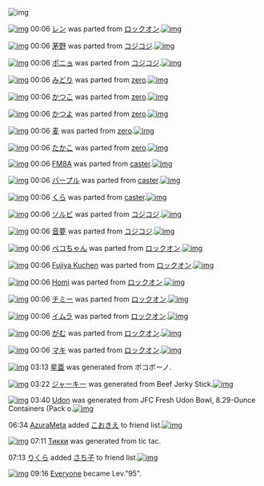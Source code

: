 ![img](http://gdrive-cdn.herokuapp.com/get/0B-nxIpt4DE2TdGhPalFPcFpSY0E/512px-barcode.png)

[![img](http://www.deviantsart.com/23sque9.png)](http://www.barcodekanojo.com/kanojo/2756354/%E3%83%AC%E3%83%B3) 00:06 [レン](http://www.barcodekanojo.com/kanojo/2756354/%E3%83%AC%E3%83%B3) was parted from [ロックオン](http://www.barcodekanojo.com/kanojo/2756354/%E3%83%AC%E3%83%B3).[![img](http://www.deviantsart.com/2musf1g.jpeg)](http://www.barcodekanojo.com/user/241643/%E3%83%AD%E3%83%83%E3%82%AF%E3%82%AA%E3%83%B3) 

[![img](http://www.deviantsart.com/1jm0afv.png)](http://www.barcodekanojo.com/kanojo/2618333/%E8%8C%85%E9%87%8E) 00:06 [茅野](http://www.barcodekanojo.com/kanojo/2618333/%E8%8C%85%E9%87%8E) was parted from [コジコジ](http://www.barcodekanojo.com/kanojo/2618333/%E8%8C%85%E9%87%8E).[![img](http://www.deviantsart.com/2dkh5sf.jpeg)](http://www.barcodekanojo.com/user/201286/%E3%82%B3%E3%82%B8%E3%82%B3%E3%82%B8) 

[![img](http://www.deviantsart.com/324d2t4.png)](http://www.barcodekanojo.com/kanojo/2800593/%E3%83%9D%E3%83%8B%E3%83%A7) 00:06 [ポニョ](http://www.barcodekanojo.com/kanojo/2800593/%E3%83%9D%E3%83%8B%E3%83%A7) was parted from [コジコジ](http://www.barcodekanojo.com/kanojo/2800593/%E3%83%9D%E3%83%8B%E3%83%A7).[![img](http://www.deviantsart.com/2dkh5sf.jpeg)](http://www.barcodekanojo.com/user/201286/%E3%82%B3%E3%82%B8%E3%82%B3%E3%82%B8) 

[![img](http://www.deviantsart.com/145ri1i.png)](http://www.barcodekanojo.com/kanojo/2548091/%E3%81%BF%E3%81%A9%E3%82%8A) 00:06 [みどり](http://www.barcodekanojo.com/kanojo/2548091/%E3%81%BF%E3%81%A9%E3%82%8A) was parted from [zero](http://www.barcodekanojo.com/kanojo/2548091/%E3%81%BF%E3%81%A9%E3%82%8A).[![img](http://www.deviantsart.com/2csu0d.jpeg)](http://www.barcodekanojo.com/user/209011/zero) 

[![img](http://www.deviantsart.com/2apvobv.png)](http://www.barcodekanojo.com/kanojo/2879255/%E3%81%8B%E3%81%A4%E3%81%93) 00:06 [かつこ](http://www.barcodekanojo.com/kanojo/2879255/%E3%81%8B%E3%81%A4%E3%81%93) was parted from [zero](http://www.barcodekanojo.com/kanojo/2879255/%E3%81%8B%E3%81%A4%E3%81%93).[![img](http://www.deviantsart.com/2csu0d.jpeg)](http://www.barcodekanojo.com/user/209011/zero) 

[![img](http://www.deviantsart.com/11lanck.png)](http://www.barcodekanojo.com/kanojo/2885390/%E3%81%8B%E3%81%A4%E3%82%88) 00:06 [かつよ](http://www.barcodekanojo.com/kanojo/2885390/%E3%81%8B%E3%81%A4%E3%82%88) was parted from [zero](http://www.barcodekanojo.com/kanojo/2885390/%E3%81%8B%E3%81%A4%E3%82%88).[![img](http://www.deviantsart.com/2csu0d.jpeg)](http://www.barcodekanojo.com/user/209011/zero) 

[![img](http://www.deviantsart.com/2ip6f5f.png)](http://www.barcodekanojo.com/kanojo/3181490/%E9%BA%A6) 00:06 [麦](http://www.barcodekanojo.com/kanojo/3181490/%E9%BA%A6) was parted from [zero](http://www.barcodekanojo.com/kanojo/3181490/%E9%BA%A6).[![img](http://www.deviantsart.com/2csu0d.jpeg)](http://www.barcodekanojo.com/user/209011/zero) 

[![img](http://www.deviantsart.com/2rll8a0.png)](http://www.barcodekanojo.com/kanojo/3011034/%E3%81%9F%E3%81%8B%E3%81%93) 00:06 [たかこ](http://www.barcodekanojo.com/kanojo/3011034/%E3%81%9F%E3%81%8B%E3%81%93) was parted from [zero](http://www.barcodekanojo.com/kanojo/3011034/%E3%81%9F%E3%81%8B%E3%81%93).[![img](http://www.deviantsart.com/2csu0d.jpeg)](http://www.barcodekanojo.com/user/209011/zero) 

[![img](http://www.deviantsart.com/1vcda5r.png)](http://www.barcodekanojo.com/kanojo/774999/FM8A) 00:06 [FM8A](http://www.barcodekanojo.com/kanojo/774999/FM8A) was parted from [caster](http://www.barcodekanojo.com/kanojo/774999/FM8A).[![img](http://www.deviantsart.com/n3nut1.jpeg)](http://www.barcodekanojo.com/user/240377/caster) 

[![img](http://www.deviantsart.com/1vphltn.png)](http://www.barcodekanojo.com/kanojo/1877975/%E3%83%91%E3%83%BC%E3%83%97%E3%83%AB) 00:06 [パープル](http://www.barcodekanojo.com/kanojo/1877975/%E3%83%91%E3%83%BC%E3%83%97%E3%83%AB) was parted from [caster](http://www.barcodekanojo.com/kanojo/1877975/%E3%83%91%E3%83%BC%E3%83%97%E3%83%AB).[![img](http://www.deviantsart.com/n3nut1.jpeg)](http://www.barcodekanojo.com/user/240377/caster) 

[![img](http://www.deviantsart.com/3ijbjdu.png)](http://www.barcodekanojo.com/kanojo/1876200/%E3%81%8F%E3%82%89) 00:06 [くら](http://www.barcodekanojo.com/kanojo/1876200/%E3%81%8F%E3%82%89) was parted from [caster](http://www.barcodekanojo.com/kanojo/1876200/%E3%81%8F%E3%82%89).[![img](http://www.deviantsart.com/n3nut1.jpeg)](http://www.barcodekanojo.com/user/240377/caster) 

[![img](http://www.deviantsart.com/2ce8a3a.png)](http://www.barcodekanojo.com/kanojo/2600853/%E3%82%BD%E3%83%AB%E3%83%93) 00:06 [ソルビ](http://www.barcodekanojo.com/kanojo/2600853/%E3%82%BD%E3%83%AB%E3%83%93) was parted from [コジコジ](http://www.barcodekanojo.com/kanojo/2600853/%E3%82%BD%E3%83%AB%E3%83%93).[![img](http://www.deviantsart.com/2dkh5sf.jpeg)](http://www.barcodekanojo.com/user/201286/%E3%82%B3%E3%82%B8%E3%82%B3%E3%82%B8) 

[![img](http://www.deviantsart.com/23bmh0c.png)](http://www.barcodekanojo.com/kanojo/2562085/%E9%9F%B3%E5%A4%A2) 00:06 [音夢](http://www.barcodekanojo.com/kanojo/2562085/%E9%9F%B3%E5%A4%A2) was parted from [コジコジ](http://www.barcodekanojo.com/kanojo/2562085/%E9%9F%B3%E5%A4%A2).[![img](http://www.deviantsart.com/2dkh5sf.jpeg)](http://www.barcodekanojo.com/user/201286/%E3%82%B3%E3%82%B8%E3%82%B3%E3%82%B8) 

[![img](http://www.deviantsart.com/3ckpo1f.png)](http://www.barcodekanojo.com/kanojo/2257881/%E3%83%9A%E3%82%B3%E3%81%A1%E3%82%83%E3%82%93) 00:06 [ペコちゃん](http://www.barcodekanojo.com/kanojo/2257881/%E3%83%9A%E3%82%B3%E3%81%A1%E3%82%83%E3%82%93) was parted from [ロックオン](http://www.barcodekanojo.com/kanojo/2257881/%E3%83%9A%E3%82%B3%E3%81%A1%E3%82%83%E3%82%93).[![img](http://www.deviantsart.com/2musf1g.jpeg)](http://www.barcodekanojo.com/user/241643/%E3%83%AD%E3%83%83%E3%82%AF%E3%82%AA%E3%83%B3) 

[![img](http://www.deviantsart.com/1k3mef.png)](http://www.barcodekanojo.com/kanojo/2174303/Fujiya%20Kuchen) 00:06 [Fujiya Kuchen](http://www.barcodekanojo.com/kanojo/2174303/Fujiya%20Kuchen) was parted from [ロックオン](http://www.barcodekanojo.com/kanojo/2174303/Fujiya%20Kuchen).[![img](http://www.deviantsart.com/2musf1g.jpeg)](http://www.barcodekanojo.com/user/241643/%E3%83%AD%E3%83%83%E3%82%AF%E3%82%AA%E3%83%B3) 

[![img](http://www.deviantsart.com/bdhp98.png)](http://www.barcodekanojo.com/kanojo/2182775/Homi) 00:06 [Homi](http://www.barcodekanojo.com/kanojo/2182775/Homi) was parted from [ロックオン](http://www.barcodekanojo.com/kanojo/2182775/Homi).[![img](http://www.deviantsart.com/2musf1g.jpeg)](http://www.barcodekanojo.com/user/241643/%E3%83%AD%E3%83%83%E3%82%AF%E3%82%AA%E3%83%B3) 

[![img](http://www.deviantsart.com/rn83n6.png)](http://www.barcodekanojo.com/kanojo/2286304/%E3%83%81%E3%83%9F%E3%83%BC) 00:06 [チミー](http://www.barcodekanojo.com/kanojo/2286304/%E3%83%81%E3%83%9F%E3%83%BC) was parted from [ロックオン](http://www.barcodekanojo.com/kanojo/2286304/%E3%83%81%E3%83%9F%E3%83%BC).[![img](http://www.deviantsart.com/2musf1g.jpeg)](http://www.barcodekanojo.com/user/241643/%E3%83%AD%E3%83%83%E3%82%AF%E3%82%AA%E3%83%B3) 

[![img](http://www.deviantsart.com/36uq2oc.png)](http://www.barcodekanojo.com/kanojo/2204487/%E3%82%A4%E3%83%A0%E3%83%A9) 00:06 [イムラ](http://www.barcodekanojo.com/kanojo/2204487/%E3%82%A4%E3%83%A0%E3%83%A9) was parted from [ロックオン](http://www.barcodekanojo.com/kanojo/2204487/%E3%82%A4%E3%83%A0%E3%83%A9).[![img](http://www.deviantsart.com/2musf1g.jpeg)](http://www.barcodekanojo.com/user/241643/%E3%83%AD%E3%83%83%E3%82%AF%E3%82%AA%E3%83%B3) 

[![img](http://www.deviantsart.com/39m15a.png)](http://www.barcodekanojo.com/kanojo/997563/%E3%81%8C%E3%82%80) 00:06 [がむ](http://www.barcodekanojo.com/kanojo/997563/%E3%81%8C%E3%82%80) was parted from [ロックオン](http://www.barcodekanojo.com/kanojo/997563/%E3%81%8C%E3%82%80).[![img](http://www.deviantsart.com/2musf1g.jpeg)](http://www.barcodekanojo.com/user/241643/%E3%83%AD%E3%83%83%E3%82%AF%E3%82%AA%E3%83%B3) 

[![img](http://www.deviantsart.com/3bdi08q.png)](http://www.barcodekanojo.com/kanojo/1366074/%E3%83%9E%E3%82%AD) 00:06 [マキ](http://www.barcodekanojo.com/kanojo/1366074/%E3%83%9E%E3%82%AD) was parted from [ロックオン](http://www.barcodekanojo.com/kanojo/1366074/%E3%83%9E%E3%82%AD).[![img](http://www.deviantsart.com/2musf1g.jpeg)](http://www.barcodekanojo.com/user/241643/%E3%83%AD%E3%83%83%E3%82%AF%E3%82%AA%E3%83%B3) 

[![img](http://www.deviantsart.com/j2leoa.png)](http://www.barcodekanojo.com/kanojo/3191451/%E6%98%9F%E4%BA%9C) 03:13 [星亜](http://www.barcodekanojo.com/kanojo/3191451/%E6%98%9F%E4%BA%9C) was generated from ボコボーノ.

[![img](http://www.deviantsart.com/ofcfib.png)](http://www.barcodekanojo.com/kanojo/3191452/%E3%82%B8%E3%83%A3%E3%83%BC%E3%82%AD%E3%83%BC) 03:22 [ジャーキー](http://www.barcodekanojo.com/kanojo/3191452/%E3%82%B8%E3%83%A3%E3%83%BC%E3%82%AD%E3%83%BC) was generated from Beef Jerky Stick.[![img](http://www.deviantsart.com/12l4jl0.jpeg)](http://www.barcodekanojo.com/product_images/barcode/6015873/1420654874/50x50xBeef,P20Jerky,P20Stick.jpg,qw=88,ah=88.pagespeed.ic.FEGqHHceAz.jpg) 

[![img](http://www.deviantsart.com/1e6s290.png)](http://www.barcodekanojo.com/kanojo/3191453/Udon) 03:40 [Udon](http://www.barcodekanojo.com/kanojo/3191453/Udon) was generated from JFC Fresh Udon Bowl, 8.29-Ounce Containers (Pack o.[![img](http://www.deviantsart.com/2ijs7sl.jpeg)](http://www.barcodekanojo.com/product_images/barcode/6015874/1420655983/50x50xJFC,P20Fresh,P20Udon,P20Bowl,P2C,P208.29-Ounce,P20Containers,P20,P28Pack,P20o.jpg,qw=88,ah=88.pagespeed.ic.8TvsrPa9A1.jpg) 

06:34 [AzuraMeta](http://www.barcodekanojo.com/user/499565/AzuraMeta) added [こおきえ](http://www.barcodekanojo.com/kanojo/2547487/%E3%81%93%E3%81%8A%E3%81%8D%E3%81%88) to friend list.[![img](http://www.deviantsart.com/d86dcu.png)](http://www.barcodekanojo.com/kanojo/2547487/%E3%81%93%E3%81%8A%E3%81%8D%E3%81%88) 

[![img](http://www.deviantsart.com/8grkj2.png)](http://www.barcodekanojo.com/kanojo/3191454/%D0%A2%D0%B8%D0%BA%D0%BA%D0%B8) 07:11 [Тикки](http://www.barcodekanojo.com/kanojo/3191454/%D0%A2%D0%B8%D0%BA%D0%BA%D0%B8) was generated from tic tac.

07:13 [りくら](http://www.barcodekanojo.com/user/475754/%E3%82%8A%E3%81%8F%E3%82%89) added [さち子](http://www.barcodekanojo.com/kanojo/2517932/%E3%81%95%E3%81%A1%E5%AD%90) to friend list.[![img](http://www.deviantsart.com/fs7gf2.png)](http://www.barcodekanojo.com/kanojo/2517932/%E3%81%95%E3%81%A1%E5%AD%90) 

[![img](http://www.deviantsart.com/3cp16cr.jpeg)](http://www.barcodekanojo.com/user/229080/Everyone) 09:16 [Everyone](http://www.barcodekanojo.com/user/229080/Everyone) became Lev."95".


